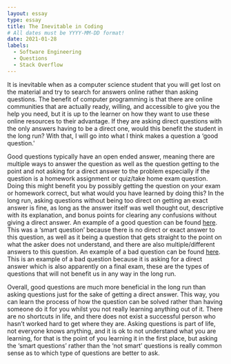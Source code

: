 ```yaml
---
layout: essay
type: essay
title: The Inevitable in Coding
# All dates must be YYYY-MM-DD format!
date: 2021-01-28
labels:
  - Software Engineering
  - Questions
  - Stack Overflow
---
```


It is inevitable when as a computer science student that you will get lost on the material and try to search for answers online rather than asking questions. The benefit of computer programming is that there are online communities that are actually ready, willing, and accessible to give you the help you need, but it is up to the learner on how they want to use these online resources to their advantage. If they are asking direct questions with the only answers having to be a direct one, would this benefit the student in the long run? With that, I will go into what I think makes a question a ‘good question.'

Good questions typically have an open ended answer, meaning there are multiple ways to answer the question as well as the question getting to the point and not asking for a direct answer to the problem especially if the question is a homework assignment or quiz/take home exam question. Doing this might benefit you by possibly getting the question on your exam or homework correct, but what would you have learned by doing this? In the long run, asking questions without being too direct on getting an exact answer is fine, as long as the answer itself was well thought out, descriptive with its explanation, and bonus points for clearing any confusions without giving a direct answer. An example of a good question can be found [here](https://stackoverflow.com/questions/322715/when-to-use-linkedlist-over-arraylist-in-java). This was a ‘smart question’ because there is no direct or exact answer to this question, as well as it being a question that gets straight to the point on what the asker does not understand, and there are also multiple/different answers to this question. An example of a bad question can be found [here](https://stackoverflow.com/questions/43914463/studying-for-final). This is an example of a bad question because it is asking for a direct answer which is also apparently on a final exam, these are the types of questions that will not benefit us in any way in the long run.

Overall, good questions are much more beneficial in the long run than asking questions just for the sake of getting a direct answer. This way, you can learn the process of how the question can be solved rather than having someone do it for you whilst you not really learning anything out of it. There are no shortcuts in life, and there does not exist a successful person who hasn’t worked hard to get where they are. Asking questions is part of life, not everyone knows anything, and it is ok to not understand what you are learning, for that is the point of you learning it in the first place, but asking the ‘smart questions’ rather than the ‘not smart’ questions is really common sense as to which type of questions are better to ask.
